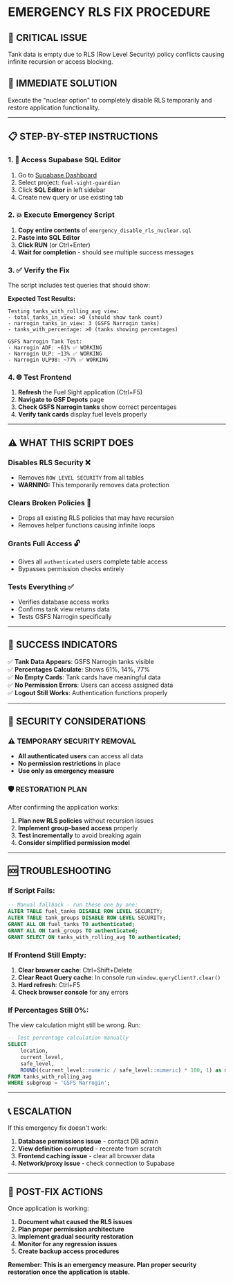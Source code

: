 # EMERGENCY RLS FIX PROCEDURE

## 🚨 CRITICAL ISSUE
Tank data is empty due to RLS (Row Level Security) policy conflicts causing infinite recursion or access blocking.

## 🎯 IMMEDIATE SOLUTION
Execute the "nuclear option" to completely disable RLS temporarily and restore application functionality.

---

## 📋 STEP-BY-STEP INSTRUCTIONS

### 1. 🚪 Access Supabase SQL Editor
1. Go to [Supabase Dashboard](https://supabase.com/dashboard)
2. Select project: `fuel-sight-guardian`
3. Click **SQL Editor** in left sidebar
4. Create new query or use existing tab

### 2. 💥 Execute Emergency Script
1. **Copy entire contents** of `emergency_disable_rls_nuclear.sql`
2. **Paste into SQL Editor**
3. **Click RUN** (or Ctrl+Enter)
4. **Wait for completion** - should see multiple success messages

### 3. ✅ Verify the Fix
The script includes test queries that should show:

**Expected Test Results:**
```
Testing tanks_with_rolling_avg view:
- total_tanks_in_view: >0 (should show tank count)
- narrogin_tanks_in_view: 3 (GSFS Narrogin tanks)
- tanks_with_percentage: >0 (tanks showing percentages)

GSFS Narrogin Tank Test:
- Narrogin ADF: ~61% ✅ WORKING
- Narrogin ULP: ~13% ✅ WORKING  
- Narrogin ULP98: ~77% ✅ WORKING
```

### 4. 🌐 Test Frontend
1. **Refresh** the Fuel Sight application (Ctrl+F5)
2. **Navigate to GSF Depots** page
3. **Check GSFS Narrogin tanks** show correct percentages
4. **Verify tank cards** display fuel levels properly

---

## ⚠️ WHAT THIS SCRIPT DOES

### Disables RLS Security ❌
- Removes `ROW LEVEL SECURITY` from all tables
- **WARNING:** This temporarily removes data protection

### Clears Broken Policies 🧹
- Drops all existing RLS policies that may have recursion
- Removes helper functions causing infinite loops

### Grants Full Access 🔓
- Gives all `authenticated` users complete table access
- Bypasses permission checks entirely

### Tests Everything ✅
- Verifies database access works
- Confirms tank view returns data
- Tests GSFS Narrogin specifically

---

## 🎉 SUCCESS INDICATORS

✅ **Tank Data Appears**: GSFS Narrogin tanks visible  
✅ **Percentages Calculate**: Shows 61%, 14%, 77%  
✅ **No Empty Cards**: Tank cards have meaningful data  
✅ **No Permission Errors**: Users can access assigned data  
✅ **Logout Still Works**: Authentication functions properly  

---

## 🔐 SECURITY CONSIDERATIONS

### ⚠️ TEMPORARY SECURITY REMOVAL
- **All authenticated users** can access all data
- **No permission restrictions** in place
- **Use only as emergency measure**

### 🛡️ RESTORATION PLAN
After confirming the application works:
1. **Plan new RLS policies** without recursion issues
2. **Implement group-based access** properly
3. **Test incrementally** to avoid breaking again
4. **Consider simplified permission model**

---

## 🆘 TROUBLESHOOTING

### If Script Fails:
```sql
-- Manual fallback - run these one by one:
ALTER TABLE fuel_tanks DISABLE ROW LEVEL SECURITY;
ALTER TABLE tank_groups DISABLE ROW LEVEL SECURITY;
GRANT ALL ON fuel_tanks TO authenticated;
GRANT ALL ON tank_groups TO authenticated;
GRANT SELECT ON tanks_with_rolling_avg TO authenticated;
```

### If Frontend Still Empty:
1. **Clear browser cache**: Ctrl+Shift+Delete
2. **Clear React Query cache**: In console run `window.queryClient?.clear()`
3. **Hard refresh**: Ctrl+F5
4. **Check browser console** for any errors

### If Percentages Still 0%:
The view calculation might still be wrong. Run:
```sql
-- Test percentage calculation manually
SELECT 
    location,
    current_level,
    safe_level,
    ROUND((current_level::numeric / safe_level::numeric) * 100, 1) as manual_percent
FROM tanks_with_rolling_avg 
WHERE subgroup = 'GSFS Narrogin';
```

---

## 📞 ESCALATION

If this emergency fix doesn't work:
1. **Database permissions issue** - contact DB admin
2. **View definition corrupted** - recreate from scratch
3. **Frontend caching issue** - clear all browser data
4. **Network/proxy issue** - check connection to Supabase

---

## 📝 POST-FIX ACTIONS

Once application is working:
1. **Document what caused the RLS issues**
2. **Plan proper permission architecture**
3. **Implement gradual security restoration**
4. **Monitor for any regression issues**
5. **Create backup access procedures**

**Remember: This is an emergency measure. Plan proper security restoration once the application is stable.**